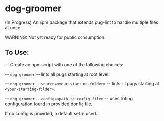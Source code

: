 # dog-groomer
(In Progress) An npm package that extends pug-lint to handle multiple files at once.

WARNING: Not yet ready for public consumption.

## To Use:
-- Create an npm script with one of the following choices:

-- `dog-groomer` --  lints all pugs starting at root level.

-- `dog-groomer --source=<your-starting-folder>` -- lints all pugs starting at `<your-starting-folder>`.

-- `dog-groomer --config=<path-to-config-file>` -- uses linting configuration found in provided donfig file.

If no config is provided, a default set in used.
